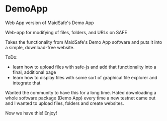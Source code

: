 # DemoApp
Web App version of MaidSafe's Demo App

Web-app for modifying of files, folders, and URLs on SAFE

Takes the functionality from MaidSafe's Demo App software and puts it into a simple, download-free website.

ToDo:
 - learn how to upload files with safe-js and add that functionality into a final, additional page
 - learn how to display files with some sort of graphical file explorer and integrate that

Wanted the community to have this for a long time. Hated downloading a whole software package (Demo App) every time a new testnet came out and I wanted to upload files, folders and create websites.

Now we have this!
Enjoy!
